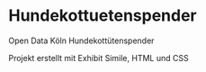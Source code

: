 # Hundekottuetenspender
Open Data Köln Hundekottütenspender 

Projekt erstellt mit Exhibit Simile, HTML und CSS 



